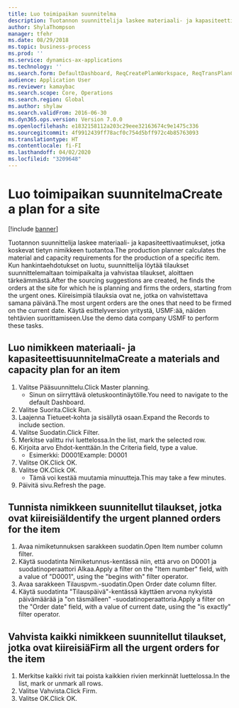 ```yaml
---
title: Luo toimipaikan suunnitelma
description: Tuotannon suunnittelija laskee materiaali- ja kapasiteettivaatimukset, jotka koskevat tietyn nimikkeen tuotantoa.
author: ShylaThompson
manager: tfehr
ms.date: 08/29/2018
ms.topic: business-process
ms.prod: ''
ms.service: dynamics-ax-applications
ms.technology: ''
ms.search.form: DefaultDashboard, ReqCreatePlanWorkspace, ReqTransPlanCard, ReqTransPOUrgentFormPart, SysQueryForm
audience: Application User
ms.reviewer: kamaybac
ms.search.scope: Core, Operations
ms.search.region: Global
ms.author: shylaw
ms.search.validFrom: 2016-06-30
ms.dyn365.ops.version: Version 7.0.0
ms.openlocfilehash: e1832158112a203c29eee32163674c9e1475c336
ms.sourcegitcommit: 4f9912439ff78acf0c754d5bff972c4b85763093
ms.translationtype: HT
ms.contentlocale: fi-FI
ms.lasthandoff: 04/02/2020
ms.locfileid: "3209648"
---
```

# <a name="create-a-plan-for-a-site"></a><span data-ttu-id="61d71-103">Luo toimipaikan suunnitelma</span><span class="sxs-lookup"><span data-stu-id="61d71-103">Create a plan for a site</span></span>

[!include [banner](../../includes/banner.md)]

<span data-ttu-id="61d71-104">Tuotannon suunnittelija laskee materiaali- ja kapasiteettivaatimukset, jotka koskevat tietyn nimikkeen tuotantoa.</span><span class="sxs-lookup"><span data-stu-id="61d71-104">The production planner calculates the material and capacity requirements for the production of a specific item.</span></span> <span data-ttu-id="61d71-105">Kun hankintaehdotukset on luotu, suunnittelija löytää tilaukset suunnittelemaltaan toimipaikalta ja vahvistaa tilaukset, aloittaen tärkeämmästä.</span><span class="sxs-lookup"><span data-stu-id="61d71-105">After the sourcing suggestions are created, he finds the orders at the site for which he is planning and firms the orders, starting from the urgent ones.</span></span> <span data-ttu-id="61d71-106">Kiireisimpiä tilauksia ovat ne, jotka on vahvistettava samana päivänä.</span><span class="sxs-lookup"><span data-stu-id="61d71-106">The most urgent orders are the ones that need to be firmed on the current date.</span></span> <span data-ttu-id="61d71-107">Käytä esittelyversion yritystä, USMF:ää, näiden tehtävien suorittamiseen.</span><span class="sxs-lookup"><span data-stu-id="61d71-107">Use the demo data company USMF to perform these tasks.</span></span>


## <a name="create-a-materials-and-capacity-plan-for-an-item"></a><span data-ttu-id="61d71-108">Luo nimikkeen materiaali- ja kapasiteettisuunnitelma</span><span class="sxs-lookup"><span data-stu-id="61d71-108">Create a materials and capacity plan for an item</span></span>
1. <span data-ttu-id="61d71-109">Valitse Pääsuunnittelu.</span><span class="sxs-lookup"><span data-stu-id="61d71-109">Click Master planning.</span></span>
    * <span data-ttu-id="61d71-110">Sinun on siirryttävä oletuskoontinäytölle.</span><span class="sxs-lookup"><span data-stu-id="61d71-110">You need to navigate to the default Dashboard.</span></span>  
2. <span data-ttu-id="61d71-111">Valitse Suorita.</span><span class="sxs-lookup"><span data-stu-id="61d71-111">Click Run.</span></span>
3. <span data-ttu-id="61d71-112">Laajenna Tietueet-kohta ja sisällytä osaan.</span><span class="sxs-lookup"><span data-stu-id="61d71-112">Expand the Records to include section.</span></span>
4. <span data-ttu-id="61d71-113">Valitse Suodatin.</span><span class="sxs-lookup"><span data-stu-id="61d71-113">Click Filter.</span></span>
5. <span data-ttu-id="61d71-114">Merkitse valittu rivi luettelossa.</span><span class="sxs-lookup"><span data-stu-id="61d71-114">In the list, mark the selected row.</span></span>
6. <span data-ttu-id="61d71-115">Kirjoita arvo Ehdot-kenttään.</span><span class="sxs-lookup"><span data-stu-id="61d71-115">In the Criteria field, type a value.</span></span>
    * <span data-ttu-id="61d71-116">Esimerkki: D0001</span><span class="sxs-lookup"><span data-stu-id="61d71-116">Example: D0001</span></span>  
7. <span data-ttu-id="61d71-117">Valitse OK.</span><span class="sxs-lookup"><span data-stu-id="61d71-117">Click OK.</span></span>
8. <span data-ttu-id="61d71-118">Valitse OK.</span><span class="sxs-lookup"><span data-stu-id="61d71-118">Click OK.</span></span>
    * <span data-ttu-id="61d71-119">Tämä voi kestää muutamia minuutteja.</span><span class="sxs-lookup"><span data-stu-id="61d71-119">This may take a few minutes.</span></span>  
9. <span data-ttu-id="61d71-120">Päivitä sivu.</span><span class="sxs-lookup"><span data-stu-id="61d71-120">Refresh the page.</span></span>

## <a name="identify-the-urgent-planned-orders-for-the-item"></a><span data-ttu-id="61d71-121">Tunnista nimikkeen suunnitellut tilaukset, jotka ovat kiireisiä</span><span class="sxs-lookup"><span data-stu-id="61d71-121">Identify the urgent planned orders for the item</span></span>
1. <span data-ttu-id="61d71-122">Avaa nimiketunnuksen sarakkeen suodatin.</span><span class="sxs-lookup"><span data-stu-id="61d71-122">Open Item number column filter.</span></span>
2. <span data-ttu-id="61d71-123">Käytä suodatinta Nimiketunnus-kentässä niin, että arvo on D0001 ja suodatinoperaattori Alkaa.</span><span class="sxs-lookup"><span data-stu-id="61d71-123">Apply a filter on the "Item number" field, with a value of "D0001", using the "begins with" filter operator.</span></span>
3. <span data-ttu-id="61d71-124">Avaa sarakkeen Tilauspvm.-suodatin.</span><span class="sxs-lookup"><span data-stu-id="61d71-124">Open Order date column filter.</span></span>
4. <span data-ttu-id="61d71-125">Käytä suodatinta "Tilauspäivä"-kentässä käyttäen arvona nykyistä päivämäärää ja "on täsmälleen" -suodatinoperaattoria.</span><span class="sxs-lookup"><span data-stu-id="61d71-125">Apply a filter on the "Order date" field, with a value of current date, using the "is exactly" filter operator.</span></span>

## <a name="firm-all-the-urgent-orders-for-the-item"></a><span data-ttu-id="61d71-126">Vahvista kaikki nimikkeen suunnitellut tilaukset, jotka ovat kiireisiä</span><span class="sxs-lookup"><span data-stu-id="61d71-126">Firm all the urgent orders for the item</span></span>
1. <span data-ttu-id="61d71-127">Merkitse kaikki rivit tai poista kaikkien rivien merkinnät luettelossa.</span><span class="sxs-lookup"><span data-stu-id="61d71-127">In the list, mark or unmark all rows.</span></span>
2. <span data-ttu-id="61d71-128">Valitse Vahvista.</span><span class="sxs-lookup"><span data-stu-id="61d71-128">Click Firm.</span></span>
3. <span data-ttu-id="61d71-129">Valitse OK.</span><span class="sxs-lookup"><span data-stu-id="61d71-129">Click OK.</span></span>

